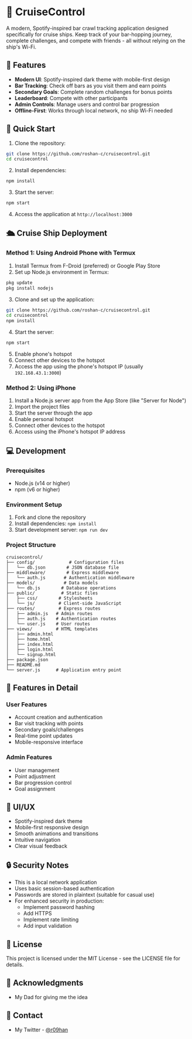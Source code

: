# 🍺 CruiseControl

A modern, Spotify-inspired bar crawl tracking application designed specifically for cruise ships. Keep track of your bar-hopping journey, complete challenges, and compete with friends - all without relying on the ship's Wi-Fi.

## 🌟 Features

- **Modern UI**: Spotify-inspired dark theme with mobile-first design
- **Bar Tracking**: Check off bars as you visit them and earn points
- **Secondary Goals**: Complete random challenges for bonus points
- **Leaderboard**: Compete with other participants
- **Admin Controls**: Manage users and control bar progression
- **Offline-First**: Works through local network, no ship Wi-Fi needed

## 🚀 Quick Start

1. Clone the repository:
```bash
git clone https://github.com/roshan-c/cruisecontrol.git
cd cruisecontrol
```

2. Install dependencies:
```bash
npm install
```

3. Start the server:
```bash
npm start
```

4. Access the application at `http://localhost:3000`

## 🛳️ Cruise Ship Deployment

### Method 1: Using Android Phone with Termux

1. Install Termux from F-Droid (preferred) or Google Play Store
2. Set up Node.js environment in Termux:
```bash
pkg update
pkg install nodejs
```

3. Clone and set up the application:
```bash
git clone https://github.com/roshan-c/cruisecontrol.git
cd cruisecontrol
npm install
```

4. Start the server:
```bash
npm start
```

5. Enable phone's hotspot
6. Connect other devices to the hotspot
7. Access the app using the phone's hotspot IP (usually `192.168.43.1:3000`)

### Method 2: Using iPhone

1. Install a Node.js server app from the App Store (like "Server for Node")
2. Import the project files
3. Start the server through the app
4. Enable personal hotspot
5. Connect other devices to the hotspot
6. Access using the iPhone's hotspot IP address

## 💻 Development

### Prerequisites

- Node.js (v14 or higher)
- npm (v6 or higher)

### Environment Setup

1. Fork and clone the repository
2. Install dependencies: `npm install`
3. Start development server: `npm run dev`

### Project Structure

```
cruisecontrol/
├── config/             # Configuration files
│   └── db.json        # JSON database file
├── middleware/        # Express middleware
│   └── auth.js       # Authentication middleware
├── models/           # Data models
│   └── db.js        # Database operations
├── public/          # Static files
│   ├── css/        # Stylesheets
│   └── js/         # Client-side JavaScript
├── routes/         # Express routes
│   ├── admin.js   # Admin routes
│   ├── auth.js    # Authentication routes
│   └── user.js    # User routes
├── views/         # HTML templates
│   ├── admin.html
│   ├── home.html
│   ├── index.html
│   ├── login.html
│   └── signup.html
├── package.json
├── README.md
└── server.js      # Application entry point
```

## 🎯 Features in Detail

### User Features
- Account creation and authentication
- Bar visit tracking with points
- Secondary goals/challenges
- Real-time point updates
- Mobile-responsive interface

### Admin Features
- User management
- Point adjustment
- Bar progression control
- Goal assignment

## 🎨 UI/UX

- Spotify-inspired dark theme
- Mobile-first responsive design
- Smooth animations and transitions
- Intuitive navigation
- Clear visual feedback

## 🔒 Security Notes

- This is a local network application
- Uses basic session-based authentication
- Passwords are stored in plaintext (suitable for casual use)
- For enhanced security in production:
  - Implement password hashing
  - Add HTTPS
  - Implement rate limiting
  - Add input validation

## 📝 License

This project is licensed under the MIT License - see the LICENSE file for details.

## 🙏 Acknowledgments

- My Dad for giving me the idea

## 📧 Contact

- My Twitter - [@r09han](https://twitter.com/r09han)
